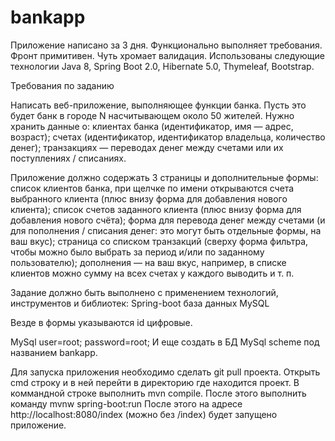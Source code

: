 # bankapp
Приложение написано за 3 дня.
Функционально выполняет требования. Фронт примитивен. Чуть хромает валидация.
Использованы следующие технологии
Java 8, Spring Boot 2.0, Hibernate 5.0, Thymeleaf, Bootstrap.

Требования по заданию

Написать веб-приложение, выполняющее функции банка. Пусть это будет банк в городе N насчитывающем около 50 жителей.
Нужно хранить данные о:
клиентах банка (идентификатор, имя — адрес, возраст);
счетах (идентификатор, идентификатор владельца, количество денег);
транзакциях — переводах денег между счетами или их поступлениях / списаниях.

Приложение должно содержать 3 страницы и дополнительные формы:
список клиентов банка, при щелчке по имени открываются счета выбранного клиента (плюс внизу форма для добавления нового клиента);
список счетов заданного клиента (плюс внизу форма для добавления нового счёта);
форма для перевода денег между счетами (и для пополнения / списания денег: это могут быть отдельные формы, на ваш вкус);
страница со списком транзакций (сверху форма фильтра, чтобы можно было выбрать за период и/или по заданному пользователю);
дополнения — на ваш вкус, например, в списке клиентов можно сумму на всех счетах у каждого выводить и т. п.

Задание должно быть выполнено с применением технологий, инструментов и библиотек:
Spring-boot
база данных MySQL

Везде в формы указываются id цифровые.

MySql user=root; password=root; 
И еще создать в БД MySql scheme под названием bankapp.

Для запуска приложения необходимо сделать git pull проекта.
Открыть cmd строку и в ней перейти в директорию где находится проект.
В коммандной строке выполнить mvn compile.
После этого выполнить команду mvnw spring-boot:run
После этого на адресе http://localhost:8080/index (можно без /index)
будет запущено приложение.


